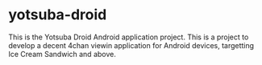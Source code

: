 yotsuba-droid
=============

This is the Yotsuba Droid Android application project. This is a project to develop a decent 4chan viewin application for Android
devices, targetting Ice Cream Sandwich and above.
